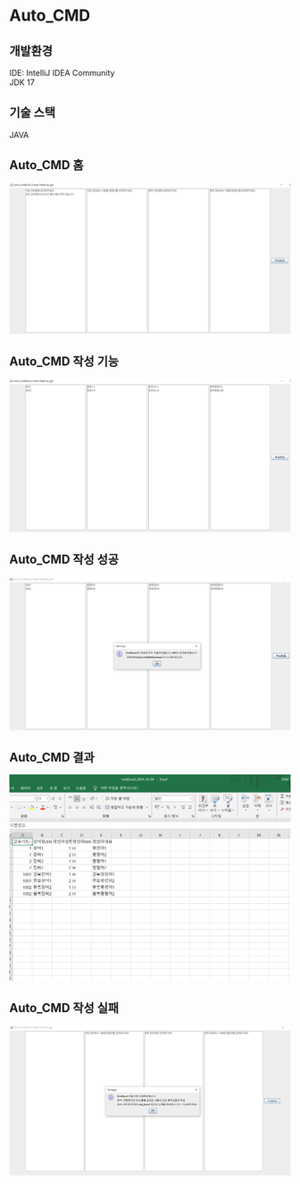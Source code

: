 # Auto_CMD

## 개발환경
IDE: IntelliJ IDEA Community  
JDK 17 

## 기술 스택
JAVA  

## Auto_CMD 홈
<div class="home_image">
<img src="./images/AutoCMD_Home.png">
</div>

## Auto_CMD 작성 기능
<div class="home_image">
<img src="./images/AutoCMD_create.png">
</div>

## Auto_CMD 작성 성공
<div class="home_image">
<img src="./images/AutoCMD_success.png">
</div>

## Auto_CMD 결과
<div class="home_image">
<img src="./images/AutoCMD_result.png">
</div>

## Auto_CMD 작성 실패
<div class="home_image">
<img src="./images/AutoCMD_fail.png">
</div>
